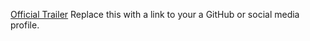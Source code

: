 [Official Trailer](https://www.youtube.com/watch?v=1roy4o4tqQM&t=1s)
Replace this with a link to your a GitHub or social media profile.
